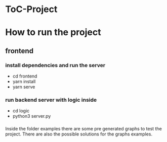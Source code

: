 # ToC-Project

# How to run the project
## frontend

### install dependencies and run the server
- cd frontend
- yarn install
- yarn serve

### run backend server with logic inside
- cd logic
- python3 server.py

###
Inside the folder examples there are some pre generated graphs to test the project.
There are also the possible solutions for the graphs examples.
